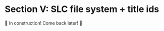 # Section V: SLC file system + title ids


:construction: In construction! Come back later! :construction: